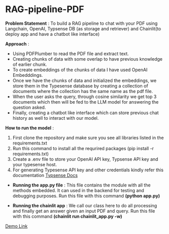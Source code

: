 # RAG-pipeline-PDF

**Problem Statement** : To build a RAG pipeline to chat with your PDF using Langchain, OpenAI, Typsense DB (as storage and retriever) and Chainlit(to deploy app and have a chatbot like interface)

**Approach** :

- Using PDFPlumber to read the PDF file and extract text.
- Creating chunks of data with some overlap to have previous knowledge of earlier chunk.
- To create embeddings of the chunks of data I have used OpenAI Embedddings.
- Once we have the chunks of data and initialized the embeddings, we store them in the Typesense database by creating a collection of documents where the collection has the same name as the pdf file.
- When the user asks the query, through cosine similarity we get top 3 documents which then will be fed to the LLM model for answering the question asked.
- Finally, creating a chatbot like interface which can store previous chat history as well to interact with our model.

**How to run the model** : 

1. First clone the repository and make sure you see all libraries listed in the requirements.txt
2. Run this command to install all the requrired packages (pip install -r requirements.txt)
3. Create a .env file to store your OpenAI API key, Typsense API key and your typesense host.
4. For generating Typesense API key and other credentials kindly refer this documentation [Typsense Docs](https://typesense.org/)

- **Running the app.py file** : This file contains the module with all the methods embedded. It can used in the backend for testing and debugging purposes. Run this file with this command **(python app.py)**

- **Running the chainlit app** : We call our class here to do all processing and finally get an answer given an input PDF and query.  Run this file with this command **(chainlit run chainlit_app.py -w)**

[Demo Link](https://www.loom.com/share/6dd91ee3b28c455487ca81338ac109b1?sid=43620e81-1b74-4bf6-bf6e-039fbe110479)

